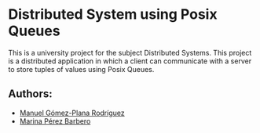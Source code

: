 # Distributed System using Posix Queues

This is a university project for the subject Distributed Systems. This project is a distributed application in which a client can communicate with a server to store tuples of values using Posix Queues.

## Authors:

- [Manuel Gómez-Plana Rodríguez](https://github.com/ManuGPR)
- [Marina Pérez Barbero](https://github.com/Marina963)
